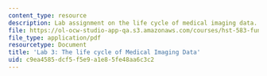 ```yaml
---
content_type: resource
description: Lab assignment on the life cycle of medical imaging data.
file: https://ol-ocw-studio-app-qa.s3.amazonaws.com/courses/hst-583-functional-magnetic-resonance-imaging-data-acquisition-and-analysis-fall-2008/c9ea4585dcf5f5e9a1e85fe48aa6c3c2_lab3_rg.pdf
file_type: application/pdf
resourcetype: Document
title: 'Lab 3: The life cycle of Medical Imaging Data'
uid: c9ea4585-dcf5-f5e9-a1e8-5fe48aa6c3c2
---
```


